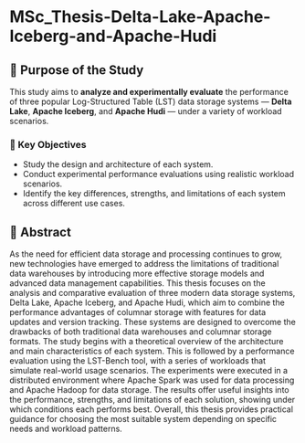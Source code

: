 # MSc_Thesis-Delta-Lake-Apache-Iceberg-and-Apache-Hudi

## 🎯 Purpose of the Study

This study aims to **analyze and experimentally evaluate** the performance of three popular Log-Structured Table (LST) data storage systems — **Delta Lake**, **Apache Iceberg**, and **Apache Hudi** — under a variety of workload scenarios.

### 🔑 Key Objectives

- Study the design and architecture of each system.  
- Conduct experimental performance evaluations using realistic workload scenarios.  
- Identify the key differences, strengths, and limitations of each system across different use cases.
  

## 📘 Abstract

As the need for efficient data storage and processing continues to grow, new technologies
have emerged to address the limitations of traditional data warehouses by introducing more
effective storage models and advanced data management capabilities. This thesis focuses on the
analysis and comparative evaluation of three modern data storage systems, Delta Lake, Apache
Iceberg, and Apache Hudi, which aim to combine the performance advantages of columnar
storage with features for data updates and version tracking. These systems are designed to
overcome the drawbacks of both traditional data warehouses and columnar storage formats.
The study begins with a theoretical overview of the architecture and main characteristics of
each system. This is followed by a performance evaluation using the LST-Bench tool, with a
series of workloads that simulate real-world usage scenarios. The experiments were executed
in a distributed environment where Apache Spark was used for data processing and Apache
Hadoop for data storage. The results offer useful insights into the performance, strengths, and
limitations of each solution, showing under which conditions each performs best. Overall, this
thesis provides practical guidance for choosing the most suitable system depending on specific
needs and workload patterns.
